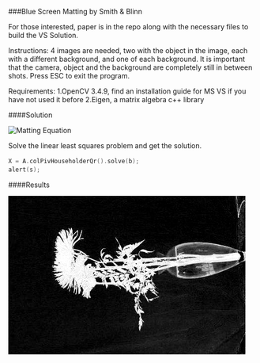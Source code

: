###Blue Screen Matting by Smith & Blinn

For those interested, paper is in the repo along with the necessary files to build the VS Solution.

Instructions: 4 images are needed, two with the object in the image, each with a different background, and one of each background. It is important that the camera, object and the background are completely still in between shots. Press ESC to exit the program.

Requirements:
    1.OpenCV 3.4.9, find an installation guide for MS VS if you have not used it before
    2.Eigen, a matrix algebra c++ library
    

####Solution

![Matting Equation](TriangulationMatting\Images\mattingeq.jpg)

Solve the linear least squares problem and get the solution.  

```c++
X = A.colPivHouseholderQr().solve(b);
alert(s);
```

####Results

![Alpha](TriangulationMatting\Images\alpha.jpg)


 
